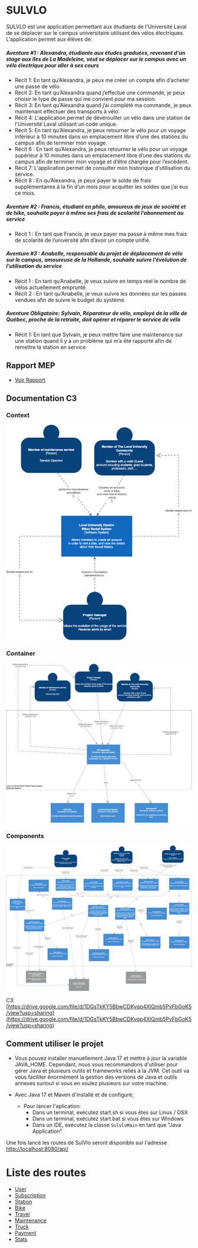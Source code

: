 # SULVLO

SULVLO est une application permettant aux étudiants de l'Université Laval de se déplacer sur le campus universitaire utilisant des vélos électriques. L'application permet aux élèves de:

##### Aventure #1 : Alexandra, étudiante aux études graduées, revenant d’un stage aux îles de La Madeleine, veut se déplacer sur le campus avec un vélo électrique pour aller à ses cours

- Récit 1: En tant qu’Alexandra, je peux me créer un compte afin d’acheter une passe de vélo.
- Récit 2: En tant qu’Alexandra quand j’effectue une commande, je peux choisir le type de passe qui me convient pour ma session.
- Récit 3: En tant qu’Alexandra quand j’ai complété ma commande, je peux maintenant effectuer des transports à vélo.
- Récit 4: L'application permet de dévérouiller un vélo dans une station de l'Université Laval utilisant un code unique.
- Récit 5: En tant qu’Alexandra, je peux retourner le vélo pour un voyage inférieur à 10 minutes dans un emplacement libre d’une des stations du campus afin de terminer mon voyage.
- Récit 6 : En tant qu’Alexandra, je peux retourner le vélo pour un voyage supérieur à 10 minutes dans un emplacement libre d’une des stations du campus afin de terminer mon voyage et d’être chargée pour l’excédent.
- Récit 7: L'application permet de consulter mon historique d'utilisation du service.
- Récit 8 : En qu’Alexandra, je peux payer le solde de frais supplémentaires à la fin d’un mois pour acquitter les soldes que j’ai eus ce mois.

##### Aventure #2 : Francis, étudiant en philo, amoureux de jeux de société et de hike, souhaite payer à même ses frais de scolarité l’abonnement au service

- Récit 1 : En tant que Francis, je veux payer ma passe à même mes frais de scolarité de l’université afin d’avoir un compte unifié.

##### Aventure #3 : Anabelle, responsable du projet de déplacement de vélo sur le campus, amoureuse de la Hollande, souhaite suivre l’évolution de l’utilisation du service

- Récit 1 : En tant qu’Anabelle, je veux suivre en temps réel le nombre de vélos actuellement emprunté.
- Récit 2 : En tant qu’Anabelle, je veux suivre les données sur les passes vendues afin de suivre le budget du système.

##### Aventure Obligatoire: Sylvain, Réparateur de vélo, employé de la ville de Québec, proche de la retraite, doit opérer et réparer le service de vélo

- Récit 1: En tant que Sylvain, je peux mettre faire une maintenance sur une station quand il y a un problème qui m’a été rapporté afin de remettre la station en service

## Rapport MEP
- [Voir Rapport](./Rapport%20MEP%204.pdf)

## Documentation C3

### Context

![alt text](./docs/img/C4-Context.png)
### Container

![alt text](./docs/img/C4-Container.png)

### Components

![alt text](./docs/img/C4-Component.png)

C3: [https://drive.google.com/file/d/1DGsTkKY5BbwCDKyqp4XlQmb5PvFbGoK5/view?usp=sharing](https://drive.google.com/file/d/1DGsTkKY5BbwCDKyqp4XlQmb5PvFbGoK5/view?usp=sharing)

## Comment utiliser le projet

- Vous pouvez installer manuellement Java 17 et mettre à jour la variable JAVA_HOME. Cependant, nous vous recommandons d'utiliser pour gérer Java et plusieurs outils et frameworks reliés à la JVM. Cet outil va vous faciliter énormément la gestion des versions de Java et outils annexes surtout si vous en voulez plusieurs sur votre machine.
- Avec Java 17 et Maven d'installé et de configuré;

  - Pour lancer l'aplication:
    - Dans un terminal, exécutez start.sh si vous êtes sur Linux / OSX
    - Dans un terminal, exécutez start.bat si vous êtes sur Windows
    - Dans un IDE, exécutez la classe `SulvloMain` en tant que "Java Application"

Une fois lancé les routes de SulVlo seront disponible sur l'adresse [http://localhost:8080/api/](http://localhost:8080/api/)

# Liste des routes

- [User](docs/user.md)
- [Subscription](docs/subscription.md)
- [Station](docs/station.md)
- [Bike](docs/bike.md)
- [Travel](docs/travel.md)
- [Maintenance](docs/maintenance.md)
- [Truck](docs/truck.md)
- [Payment](docs/payment.md)
- [Stats](docs/stats.md)
